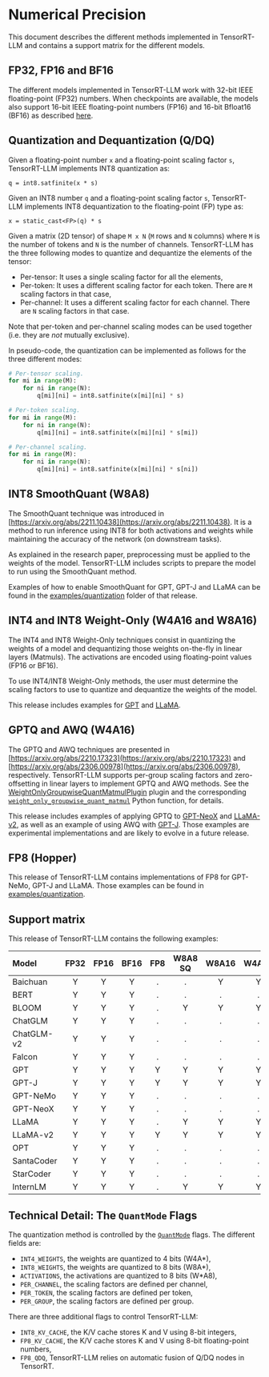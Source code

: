 # Numerical Precision

This document describes the different methods implemented in TensorRT-LLM and
contains a support matrix for the different models.

## FP32, FP16 and BF16

The different models implemented in TensorRT-LLM work with 32-bit IEEE
floating-point (FP32) numbers. When checkpoints are available, the models also
support 16-bit IEEE floating-point numbers (FP16) and 16-bit Bfloat16 (BF16) as
described [here](https://en.wikipedia.org/wiki/Bfloat16_floating-point_format).

## Quantization and Dequantization (Q/DQ)

Given a floating-point number `x` and a floating-point scaling factor `s`,
TensorRT-LLM implements INT8 quantization as:

```
q = int8.satfinite(x * s)
```

Given an INT8 number `q` and a floating-point scaling factor `s`, TensorRT-LLM
implements INT8 dequantization to the floating-point (FP) type as:

```
x = static_cast<FP>(q) * s
```

Given a matrix (2D tensor) of shape `M x N` (`M` rows and `N` columns) where
`M` is the number of tokens and `N` is the number of channels. TensorRT-LLM has
the three following modes to quantize and dequantize the elements of the
tensor:

 * Per-tensor: It uses a single scaling factor for all the elements,
 * Per-token: It uses a different scaling factor for each token. There are `M`
   scaling factors in that case,
 * Per-channel: It uses a different scaling factor for each channel. There are
   `N` scaling factors in that case.

Note that per-token and per-channel scaling modes can be used together (i.e.
they are _not_ mutually exclusive).

In pseudo-code, the quantization can be implemented as follows for the three
different modes:

```python
# Per-tensor scaling.
for mi in range(M):
    for ni in range(N):
        q[mi][ni] = int8.satfinite(x[mi][ni] * s)

# Per-token scaling.
for mi in range(M):
    for ni in range(N):
        q[mi][ni] = int8.satfinite(x[mi][ni] * s[mi])

# Per-channel scaling.
for mi in range(M):
    for ni in range(N):
        q[mi][ni] = int8.satfinite(x[mi][ni] * s[ni])
```

## INT8 SmoothQuant (W8A8)

The SmoothQuant technique was introduced in
[https://arxiv.org/abs/2211.10438](https://arxiv.org/abs/2211.10438). It is a
method to run inference using INT8 for both activations and weights while
maintaining the accuracy of the network (on downstream tasks).

As explained in the research paper, preprocessing must be applied to the
weights of the model. TensorRT-LLM includes scripts to prepare the model to
run using the SmoothQuant method.

Examples of how to enable SmoothQuant for GPT, GPT-J and LLaMA can be found in
the [examples/quantization](source:examples/quantization) folder of that release.

## INT4 and INT8 Weight-Only (W4A16 and W8A16)

The INT4 and INT8 Weight-Only techniques consist in quantizing the weights of
a model and dequantizing those weights on-the-fly in linear layers (Matmuls).
The activations are encoded using floating-point values (FP16 or BF16).

To use INT4/INT8 Weight-Only methods, the user must determine the scaling
factors to use to quantize and dequantize the weights of the model.

This release includes examples for [GPT](source:examples/gpt) and
[LLaMA](source:examples/llama).

## GPTQ and AWQ (W4A16)

The GPTQ and AWQ techniques are presented in
[https://arxiv.org/abs/2210.17323](https://arxiv.org/abs/2210.17323)
and
[https://arxiv.org/abs/2306.00978](https://arxiv.org/abs/2306.00978),
respectively. TensorRT-LLM supports per-group scaling factors and
zero-offsetting in linear layers to implement GPTQ and AWQ methods. See the
[WeightOnlyGroupwiseQuantMatmulPlugin](source:cpp/tensorrt_llm/plugins/weightOnlyGroupwiseQuantMatmulPlugin)
plugin and the corresponding
[`weight_only_groupwise_quant_matmul`](source:tensorrt_llm/quantization/functional.py)
Python function, for details.

This release includes examples of applying GPTQ to [GPT-NeoX](source:examples/gpt)
and [LLaMA-v2](source:examples/llama), as well as an example of using AWQ with
[GPT-J](source:examples/gptj). Those examples are experimental implementations and
are likely to evolve in a future release.

## FP8 (Hopper)

This release of TensorRT-LLM contains implementations of FP8 for GPT-NeMo,
GPT-J and LLaMA. Those examples can be found in
[examples/quantization](source:examples/quantization).

## Support matrix

This release of TensorRT-LLM contains the following examples:

| Model                       | FP32 | FP16 | BF16 | FP8  | W8A8 SQ | W8A16 | W4A16 | W4A16 AWQ | W4A16 GPTQ |
| :-------------------------- | :--: | :--: | :--: | :--: | :-----: | :---: | :---: | :-------: | :--------: |
| Baichuan                    | Y    | Y    | Y    | .    | .       | Y     | Y     | .         | .          |
| BERT                        | Y    | Y    | Y    | .    | .       | .     | .     | .         | .          |
| BLOOM                       | Y    | Y    | Y    | .    | Y       | Y     | Y     | .         | .          |
| ChatGLM                     | Y    | Y    | Y    | .    | .       | .     | .     | .         | .          |
| ChatGLM-v2                  | Y    | Y    | Y    | .    | .       | .     | .     | .         | .          |
| Falcon                      | Y    | Y    | Y    | .    | .       | .     | .     | .         | .          |
| GPT                         | Y    | Y    | Y    | Y    | Y       | Y     | Y     | .         | .          |
| GPT-J                       | Y    | Y    | Y    | Y    | Y       | Y     | Y     | Y         | .          |
| GPT-NeMo                    | Y    | Y    | Y    | .    | .       | .     | .     | .         | .          |
| GPT-NeoX                    | Y    | Y    | Y    | .    | .       | .     | .     | .         | Y          |
| LLaMA                       | Y    | Y    | Y    | .    | Y       | Y     | Y     | Y         | Y          |
| LLaMA-v2                    | Y    | Y    | Y    | Y    | Y       | Y     | Y     | Y         | Y          |
| OPT                         | Y    | Y    | Y    | .    | .       | .     | .     | .         | .          |
| SantaCoder                  | Y    | Y    | Y    | .    | .       | .     | .     | .         | .          |
| StarCoder                   | Y    | Y    | Y    | .    | .       | .     | .     | .         | .          |
| InternLM                    | Y    | Y    | Y    | .    | Y       | Y     | Y     | .         | .          |

## Technical Detail: The `QuantMode` Flags

The quantization method is controlled by the
[`QuantMode`](source:tensorrt_llm/quantization/mode.py) flags. The different fields
are:

 * `INT4_WEIGHTS`, the weights are quantized to 4 bits (W4A\*),
 * `INT8_WEIGHTS`, the weights are quantized to 8 bits (W8A\*),
 * `ACTIVATIONS`, the activations are quantized to 8 bits (W\*A8),
 * `PER_CHANNEL`, the scaling factors are defined per channel,
 * `PER_TOKEN`, the scaling factors are defined per token,
 * `PER_GROUP`, the scaling factors are defined per group.

There are three additional flags to control TensorRT-LLM:

 * `INT8_KV_CACHE`, the K/V cache stores K and V using 8-bit integers,
 * `FP8_KV_CACHE`, the K/V cache stores K and V using 8-bit floating-point numbers,
 * `FP8_QDQ`, TensorRT-LLM relies on automatic fusion of Q/DQ nodes in TensorRT.
